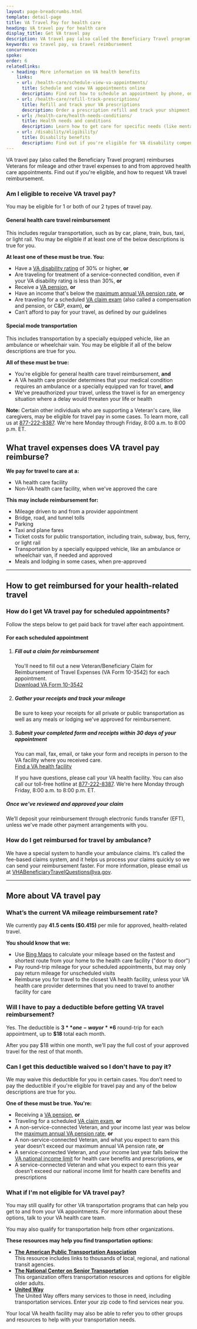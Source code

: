 ```yaml
---
layout: page-breadcrumbs.html
template: detail-page
title: VA Travel Pay for health care 
heading: VA travel pay for health care 
display_title: Get VA travel pay
description: VA travel pay (also called the Beneficiary Travel program) reimburses Veterans for mileage and other travel expenses to and from health care appointments. Find out if you're eligible, and how to request VA travel reimbursement.
keywords: va travel pay, va travel reimbursement
concurrence: 
spoke: 
order: 6
relatedlinks:
  - heading: More information on VA health benefits
    links:
    - url: /health-care/schedule-view-va-appointments/
      title: Schedule and view VA appointments online
      description: Find out how to schedule an appointment by phone, online, or through Secure Messaging.
    - url: /health-care/refill-track-prescriptions/
      title: Refill and track your VA prescriptions
      description: Order a prescription refill and track your shipment online.
    - url: /health-care/health-needs-conditions/  
      title: Health needs and conditions
      description: Learn how to get care for specific needs (like mental health or women's health), and learn about service-related health concerns you should be aware of (like Agent Orange-related diseases or Camp Lejeune water contamination).
    - url: /disability/eligibility/  
      title: Disability benefits
      description: Find out if you're eligible for VA disability compensation (pay) for an injury or illness that was caused—or made worse—by your active-duty service. 
---
```


<div class="va-introtext">
  
VA travel pay (also called the Beneficiary Travel program) reimburses Veterans for mileage and other travel expenses to and from approved health care appointments. Find out if you're eligible, and how to request VA travel reimbursement.

</div>

<div class="feature" markdown="1">

### Am I eligible to receive VA travel pay?

You may be eligible for 1 or both of our 2 types of travel pay.

#### General health care travel reimbursement

This includes regular transportation, such as by car, plane, train, bus, taxi, or light rail. You may be eligible if at least one of the below descriptions is true for you.

**At least one of these must be true. You:**

- Have a [VA disability rating](/disability/about-disability-ratings/) of 30% or higher, **or**
- Are traveling for treatment of a service-connected condition, even if your VA disability rating is less than 30%, **or**
- Receive a [VA pension](/pension/veterans-pension-rates/), **or**
- Have an income that's below the [maximum annual VA pension rate](/pension/veterans-pension-rates/), **or**
- Are traveling for a scheduled [VA claim exam](/disability/va-claim-exam/) (also called a compensation and pension, or C&P, exam), **or** 
- Can’t afford to pay for your travel, as defined by our guidelines

#### Special mode transportation

This includes transportation by a specially equipped vehicle, like an ambulance or wheelchair vain. You may be eligible if all of the below descriptions are true for you.

**All of these must be true:**

- You're eligible for general health care travel reimbursement, **and**
-	A VA health care provider determines that your medical condition requires an ambulance or a specially equipped van for travel, **and** 
-	We've preauthorized your travel, unless the travel is for an emergency situation where a delay would threaten your life or health

</div>

**Note:** Certain other individuals who are supporting a Veteran's care, like caregivers, may be eligible for travel pay in some cases. To learn more, call us at <a href="tel:+18772228387">877-222-8387</a>. We're here Monday through Friday, 8:00 a.m. to 8:00 p.m. ET.

## What travel expenses does VA travel pay reimburse?

**We pay for travel to care at a:**
- VA health care facility
- Non-VA health care facility, when we've approved the care

**This may include reimbursement for:**
-	Mileage driven to and from a provider appointment
- Bridge, road, and tunnel tolls
- Parking
- Taxi and plane fares
-	Ticket costs for public transportation, including train, subway, bus, ferry, or light rail
-	Transportation by a specially equipped vehicle, like an ambulance or wheelchair van, if needed and approved
- Meals and lodging in some cases, when pre-approved

------

## How to get reimbursed for your health-related travel

### How do I get VA travel pay for scheduled appointments?

Follow the steps below to get paid back for travel after each appointment.

#### For each scheduled appointment

<ol class="process">
<li class="process-step list-one">
  
##### Fill out a claim for reimbursement

You'll need to fill out a new Veteran/Beneficiary Claim for Reimbursement of Travel Expenses (VA Form 10-3542) for each appointment. <br>
[Download VA Form 10-3542](https://www.va.gov/vaforms/medical/pdf/vha-10-3542-fill.pdf)  

</li>

<li class="process-step list-two">

##### Gather your receipts and track your mileage

Be sure to keep your receipts for all private or public transportation as well as any meals or lodging we've approved for reimbursement.

</li>

<li class="process-step list-three">

##### Submit your completed form and receipts within 30 days of your appointment

You can mail, fax, email, or take your form and receipts in person to the VA facility where you received care. <br>
[Find a VA health facility](/find-locations/?zoomLevel=4&page=1&address=&facilityType=health&serviceType)

If you have questions, please call your VA health facility. You can also call our toll-free hotline at <a href="tel:+18772228387">877-222-8387</a>. We're here Monday through Friday, 8:00 a.m. to 8:00 p.m. ET.

</li>
</ol>

##### Once we've reviewed and approved your claim

We’ll deposit your reimbursement through electronic funds transfer (EFT), unless we've made other payment arrangements with you. <br>

### How do I get reimbursed for travel by ambulance?

We have a special system to handle your ambulance claims. It’s called the fee-based claims 
system, and it helps us process your claims quickly so we can send your reimbursement faster. For more information, please email us at <a href="mailto:VHABeneficiaryTravelQuestions@va.gov">VHABeneficiaryTravelQuestions@va.gov</a>.

------

## More about VA travel pay

### What’s the current VA mileage reimbursement rate?

We currently pay **41.5 cents ($0.415)** per mile for approved, health-related travel. 

**You should know that we:**
- Use [Bing Maps](https://www.bing.com/maps?FORM=LGCYVD) to calculate your mileage based on the fastest and shortest route from your home to the health care facility ("door to door")
- Pay round-trip mileage for your scheduled appointments, but may only pay return mileage for unscheduled visits
- Reimburse you for travel to the closest VA health facility, unless your VA health care provider determines that you need to travel to another facility for care

### Will I have to pay a deductible before getting VA travel reimbursement?

Yes. The deductible is **$3** one-way or **$6** round-trip for each appointment, up to **$18** total each month.

After you pay $18 within one month, we’ll pay the full cost of your approved travel for the rest of that month.

### Can I get this deductible waived so I don't have to pay it?

We may waive this deductible for you in certain cases. You don’t need to pay the deductible if you're eligible for travel pay and any of the below descriptions are true for you.

**One of these must be true. You're:**

-	Receiving a [VA pension](/pension/veterans-pension-rates/), **or**
-	Traveling for a scheduled [VA claim exam](/disability/va-claim-exam/), **or**
-	A non-service-connected Veteran, and your income last year was below the [maximum annual VA pension rate](/pension/veterans-pension-rates/), **or**
-	A non-service-connected Veteran, and what you expect to earn this year doesn’t exceed our maximum annual VA pension rate, **or**
-	A service-connected Veteran, and your income last year falls below the [VA national income limit](https://www.va.gov/HEALTHBENEFITS/apps/explorer/AnnualIncomeLimits/HealthBenefits) for health care benefits and prescriptions, **or**
-	A service-connected Veteran and what you expect to earn this year doesn’t exceed our national income limit for health care benefits and prescriptions 

### What if I'm not eligible for VA travel pay?

You may still qualify for other VA transportation programs that can help you get to and from your VA appointments. For more information about these options, talk to your VA health care team.

You may also qualify for transportation help from other organizations.

**These resources may help you find transportation options:**

- <strong>[The American Public Transportation Association](http://www.apta.com/resources/links/unitedstates/Pages/default.aspx)</strong><br> This resource includes links to thousands of local, regional, and national transit agencies. 
- <strong>[The National Center on Senior Transportation](http://www.seniortransportation.net)</strong> <br> This organization offers transportation resources and options for eligible older adults.
- <strong>[United Way](http://www.unitedway.org/)</strong><br> The United Way offers many services to those in need, including transportation services. Enter your zip code to find services near you.

Your local VA health facility may also be able to refer you to other groups and resources to help with your transportation needs.
